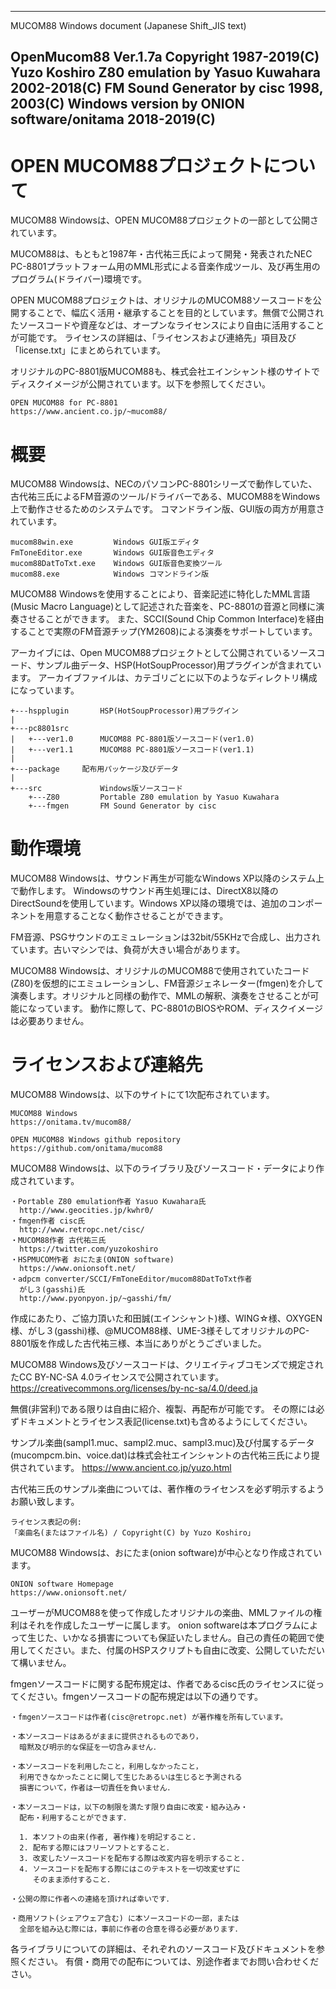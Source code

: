 ------------------------------------------------------------------------------
MUCOM88 Windows document (Japanese Shift_JIS text)

OpenMucom88 Ver.1.7a Copyright 1987-2019(C) Yuzo Koshiro
Z80 emulation by Yasuo Kuwahara 2002-2018(C)
FM Sound Generator by cisc 1998, 2003(C)
Windows version by ONION software/onitama 2018-2019(C)
------------------------------------------------------------------------------

# OPEN MUCOM88プロジェクトについて

MUCOM88 Windowsは、OPEN MUCOM88プロジェクトの一部として公開されています。

MUCOM88は、もともと1987年・古代祐三氏によって開発・発表されたNEC PC-8801プラットフォーム用のMML形式による音楽作成ツール、及び再生用のプログラム(ドライバー)環境です。

OPEN MUCOM88プロジェクトは、オリジナルのMUCOM88ソースコードを公開することで、幅広く活用・継承することを目的としています。無償で公開されたソースコードや資産などは、オープンなライセンスにより自由に活用することが可能です。
ライセンスの詳細は、「ライセンスおよび連絡先」項目及び「license.txt」にまとめられています。

オリジナルのPC-8801版MUCOM88も、株式会社エインシャント様のサイトでディスクイメージが公開されています。以下を参照してください。

	OPEN MUCOM88 for PC-8801
	https://www.ancient.co.jp/~mucom88/


# 概要

MUCOM88 Windowsは、NECのパソコンPC-8801シリーズで動作していた、古代祐三氏によるFM音源のツール/ドライバーである、MUCOM88をWindows上で動作させるためのシステムです。
コマンドライン版、GUI版の両方が用意されています。

	mucom88win.exe         Windows GUI版エディタ
	FmToneEditor.exe       Windows GUI版音色エディタ
	mucom88DatToTxt.exe    Windows GUI版音色変換ツール
	mucom88.exe            Windows コマンドライン版

MUCOM88 Windowsを使用することにより、音楽記述に特化したMML言語(Music Macro Language)として記述された音楽を、PC-8801の音源と同様に演奏させることができます。
また、SCCI(Sound Chip Common Interface)を経由することで実際のFM音源チップ(YM2608)による演奏をサポートしています。

アーカイブには、Open MUCOM88プロジェクトとして公開されているソースコード、サンプル曲データ、HSP(HotSoupProcessor)用プラグインが含まれています。
アーカイブファイルは、カテゴリごとに以下のようなディレクトリ構成になっています。

	+---hspplugin		HSP(HotSoupProcessor)用プラグイン
	|
	+---pc8801src
	|   +---ver1.0		MUCOM88 PC-8801版ソースコード(ver1.0)
	|   +---ver1.1		MUCOM88 PC-8801版ソースコード(ver1.1)
	|
	+---package		配布用パッケージ及びデータ
	|
	+---src         	Windows版ソースコード
	    +---Z80     	Portable Z80 emulation by Yasuo Kuwahara
	    +---fmgen   	FM Sound Generator by cisc


# 動作環境

MUCOM88 Windowsは、サウンド再生が可能なWindows XP以降のシステム上で動作します。
Windowsのサウンド再生処理には、DirectX8以降のDirectSoundを使用しています。Windows XP以降の環境では、追加のコンポーネントを用意することなく動作させることができます。

FM音源、PSGサウンドのエミュレーションは32bit/55KHzで合成し、出力されています。古いマシンでは、負荷が大きい場合があります。

MUCOM88 Windowsは、オリジナルのMUCOM88で使用されていたコード(Z80)を仮想的にエミュレーションし、FM音源ジェネレーター(fmgen)を介して演奏します。オリジナルと同様の動作で、MMLの解釈、演奏をさせることが可能になっています。
動作に際して、PC-8801のBIOSやROM、ディスクイメージは必要ありません。


# ライセンスおよび連絡先

MUCOM88 Windowsは、以下のサイトにて1次配布されています。

	MUCOM88 Windows
	https://onitama.tv/mucom88/

	OPEN MUCOM88 Windows github repository
	https://github.com/onitama/mucom88


MUCOM88 Windowsは、以下のライブラリ及びソースコード・データにより作成されています。

	・Portable Z80 emulation作者 Yasuo Kuwahara氏
	  http://www.geocities.jp/kwhr0/
	・fmgen作者 cisc氏
	  http://www.retropc.net/cisc/
	・MUCOM88作者 古代祐三氏
	  https://twitter.com/yuzokoshiro
	・HSPMUCOM作者 おにたま(ONION software)
	  https://www.onionsoft.net/
	・adpcm converter/SCCI/FmToneEditor/mucom88DatToTxt作者
	  がし３(gasshi)氏
	  http://www.pyonpyon.jp/~gasshi/fm/

作成にあたり、ご協力頂いた和田誠(エインシャント)様、WING☆様、OXYGEN様、がし３(gasshi)様、@MUCOM88様、UME-3様そしてオリジナルのPC-8801版を作成した古代祐三様、本当にありがとうございました。

MUCOM88 Windows及びソースコードは、クリエイティブコモンズで規定されたCC BY-NC-SA 4.0ライセンスで公開されています。
https://creativecommons.org/licenses/by-nc-sa/4.0/deed.ja

無償(非営利)である限りは自由に紹介、複製、再配布が可能です。
その際には必ずドキュメントとライセンス表記(license.txt)も含めるようにしてください。

サンプル楽曲(sampl1.muc、sampl2.muc、sampl3.muc)及び付属するデータ(mucompcm.bin、voice.dat)は株式会社エインシャントの古代祐三氏により提供されています。
https://www.ancient.co.jp/yuzo.html

古代祐三氏のサンプル楽曲については、著作権のライセンスを必ず明示するようお願い致します。

	ライセンス表記の例:
	「楽曲名(またはファイル名) / Copyright(C) by Yuzo Koshiro」


MUCOM88 Windowsは、おにたま(onion software)が中心となり作成されています。

	ONION software Homepage
	https://www.onionsoft.net/

ユーザーがMUCOM88を使って作成したオリジナルの楽曲、MMLファイルの権利はそれを作成したユーザーに属します。
onion softwareは本プログラムによって生じた、いかなる損害についても保証いたしません。自己の責任の範囲で使用してください。また、付属のHSPスクリプトも自由に改変、公開していただいて構いません。


fmgenソースコードに関する配布規定は、作者であるcisc氏のライセンスに従ってください。fmgenソースコードの配布規定は以下の通りです。

	・fmgenソースコードは作者(cisc@retropc.net) が著作権を所有しています。

	・本ソースコードはあるがままに提供されるものであり，
	  暗黙及び明示的な保証を一切含みません．

	・本ソースコードを利用したこと，利用しなかったこと，
	  利用できなかったことに関して生じたあるいは生じると予測される
	  損害について，作者は一切責任を負いません．

	・本ソースコードは，以下の制限を満たす限り自由に改変・組み込み・
	  配布・利用することができます．

	  1. 本ソフトの由来(作者, 著作権)を明記すること.
	  2. 配布する際にはフリーソフトとすること．
	  3. 改変したソースコードを配布する際は改変内容を明示すること.
	  4. ソースコードを配布する際にはこのテキストを一切改変せずに
	     そのまま添付すること．

	・公開の際に作者への連絡を頂ければ幸いです．

	・商用ソフト(シェアウェア含む) に本ソースコードの一部，または
	  全部を組み込む際には，事前に作者の合意を得る必要があります．

各ライブラリについての詳細は、それぞれのソースコード及びドキュメントを参照ください。
有償・商用での配布については、別途作者までお問い合わせください。


